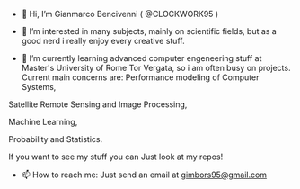 - 👋 Hi, I’m Gianmarco Bencivenni ( @CLOCKWORK95 )

- 👀 I’m interested in many subjects, mainly on scientific fields, but as a good nerd i really enjoy every creative stuff.

- 🌱 I’m currently learning advanced computer engeneering stuff at Master's University of Rome Tor Vergata, so i am often busy on projects.
Current main concerns are: 
Performance modeling of Computer Systems,

Satellite Remote Sensing and Image Processing, 

Machine Learning, 

Probability and Statistics. 

If you want to see my stuff you can Just look at my repos! 

- 📫 How to reach me: Just send an email at gimbors95@gmail.com

<!---
CLOCKWORK95/CLOCKWORK95 is a ✨ special ✨ repository because its `README.md` (this file) appears on your GitHub profile.
You can click the Preview link to take a look at your changes.
--->
